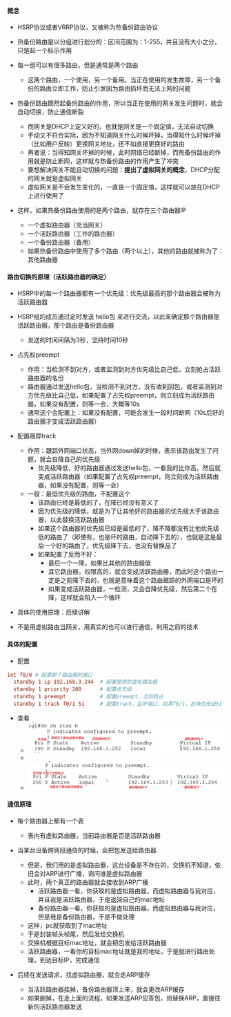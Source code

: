 
#### 概念
- HSRP协议或者VRRP协议，又被称为热备份路由协议

- 热备份路由是以分组进行划分的：区间范围为：1-255，并且没有大小之分，只是起一个标示作用
- 每一组可以有很多路由，但是通常是两个路由
  - 这两个路由，一个使用，另一个备用。当正在使用的发生故障，另一个备份的路由立即工作，防止引发因为路由损坏而无法上网的问题

- 热备份路由既然起备份路由的作用，所以当正在使用的网关发生问题时，就会自动切换，防止通信断裂
  - 而网关是DHCP上定义好的，也就是网关是一个固定值，无法自动切换
  - 手动又不符合实际，因为不知道网关什么时候坏掉，当得知什么时候坏掉（比如用户反映）更换网关地址，还不如直接更换好的路由
  - 再者说：当得知网关坏掉的时候，此时网络已经断掉，而热备份路由的作用就是防止断网，这样就与热备份路由的作用产生了冲突
  - 要想解决网关不能自动切换的问题：**提出了虚拟网关的概念**，DHCP分配的网关就是虚拟网关
  - 虚拟网关是不会发生变化的，一直是一个固定值，这样就可以放在DHCP上进行使用了

- 这样，如果热备份路由使用的是两个路由，就存在三个路由器IP
  - 一个虚拟路由器（充当网关）
  - 一个活跃路由器（工作的路由器）
  - 一个备份路由器（备用）
  - 如果热备份路由中使用了多个路由（两个以上），其他的路由就被称为了：其他路由器



#### 路由切换的原理（活跃路由器的确定）
- HSRP中的每一个路由器都有一个优先级：优先级最高的那个路由器会被称为活跃路由器
- HSRP组的成员通过定时发送 hello包 来进行交流，以此来确定那个路由器是活跃路由器，那个路由是备份路由器
  - 发送的时间间隔为3秒，坚持时间10秒
- 占先权preempt
  - 作用：当检测不到对方，或者监测到对方优先级比自己低，立刻抢占活跃路由器的名份
  - 路由器通过发送hello包，当检测不到对方，没有收到回包，或者监测到对方优先级比自己低，如果配置了占先权preempt，则立刻成为活跃路由器，如果没有配置，则等一会，大概等10s
  - 通常这个会配置上：如果没有配置，可能会发生一段时间断网（10s后好的路由器才变成活跃路由器）

- 配置跟踪track
  - 作用：跟踪外网端口状态，当外网down掉的时候，表示该路由发生了问题，就会自降自己的优先级
    - 优先级降低，好的路由器通过发送hello包，一看我的比你高，然后就变成活跃路由器（如果配置了占先权preempt，则立刻成为活跃路由器，如果没有配置，则等一会）
  - 一般：最低优先级的路由，不配置这个
    - 该路由已经是最低的了，在降已经没有意义了
    - 因为优先级的降低，就是为了让其他好的路由器的优先级大于该路由器，以此替换活跃路由器
    - 如果这个路由器的优先级已经是最低的了，降不降都没有比他优先级低的路由了（即使有，也是坏的路由，自动降下去的），也就是这是最后一个好的路由了，优先级降下去，也没有替换品了
    - 如果配置了反而不好：
      - 最后一个一降，如果比其他的路由器低
      - 其它路由器，权限高的，就会变成活跃路由器，而此时这个路由一定是之前降下去的，也就是意味着这个路由跟踪的外网端口是坏的
      - 如果变成活跃路由器，一检测，又会自降优先级，然后第二个在降，这样就会陷入一个循环



- 具体的使用原理：后续讲解
- 不是用虚拟路由当网关，用真实的也可以进行通信，利用之前的技术


#### 具体的配置
- 配置
```conf
int f0/0 # 配置那个路由器的接口
  standby 1 ip 192.168.3.244  # 配置使用的虚拟路由器
  standby 1 priority 200      # 配置优先级
  standby 1 preempt           # 配置preempt，立刻抢占
  standby 1 track f0/1 51     # 配置track，监听端口，如果f0/1，自降优先级51 
```
- 查看
  - <img src='../../../imgs/img70.png' />
  - 
  - <img src='../../../imgs/img71.png' />


#### 通信原理
- 每个路由器上都有一个表
  - 表内有虚拟路由器，当前路由器是否是活跃路由器

- 当某台设备跨网段通信的时候，会把包发送给路由器
  - 但是，我们用的是虚拟路由器，这台设备是不存在的，交换机不知道，依旧会对ARP进行广播，询问谁是虚拟路由器
  - 此时，两个真正的路由器就会接收到ARP广播
    - 活跃路由器一看，你获取的是虚拟路由器，而虚拟路由器与我对应，并且我是活跃路由器，于是返回自己的mac地址
    - 备份路由器一看，你获取的是虚拟路由器，而虚拟路由器与我对应，但是我是备份路由器，于是不做处理
  - 这样，pc就获取到了mac地址
  - 于是封装帧头帧尾，然后发给交换机
  - 交换机根据目标mac地址，就会把包发给活跃路由器
  - 活跃路由器，一看你的目标mac地址就是我的地址，于是就进行路由处理，到达目标IP，完成通信
- 后续在发送请求，找虚拟路由器，就会走ARP缓存
  - 当活跃路由器挂掉，备份路由器顶上来，就会更改ARP缓存
  - 如果删掉，在走上面的流程，如果发送ARP应答包，则替换ARP，直接往新的活跃路由器发送
